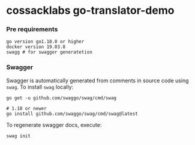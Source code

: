 # cossacklabs go-translator-demo

### Pre requirements

    go version go1.18.0 or higher 
    docker version 19.03.8
    swagg # for swagger generatetion

### Swagger

Swagger is automatically generated from comments in source code using `swag`. To install `swag` locally:

```
go get -u github.com/swaggo/swag/cmd/swag

# 1.18 or newer
go install github.com/swaggo/swag/cmd/swag@latest
```

To regenerate swagger docs, execute:

```
swag init
```
